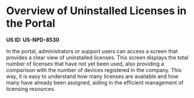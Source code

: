 # Overview of Uninstalled Licenses in the Portal

**US ID: US-NPD-8530**

In the portal, administrators or support users can access a screen that provides a clear view of uninstalled licenses. This screen displays the total number of licenses that have not yet been used, also providing a comparison with the number of devices registered in the company. This way, it is easy to understand how many licenses are available and how many have already been assigned, aiding in the efficient management of licensing resources.